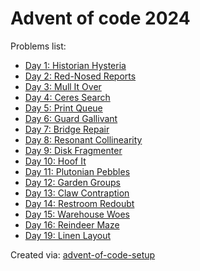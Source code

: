 # Advent of code 2024

Problems list:

- [Day 1: Historian Hysteria](https://github.com/Fate6174/advent-of-code-2024/blob/main/src/01.py)
- [Day 2: Red-Nosed Reports](https://github.com/Fate6174/advent-of-code-2024/blob/main/src/02.py)
- [Day 3: Mull It Over](https://github.com/Fate6174/advent-of-code-2024/blob/main/src/03.py)
- [Day 4: Ceres Search](https://github.com/Fate6174/advent-of-code-2024/blob/main/src/04.py)
- [Day 5: Print Queue](https://github.com/Fate6174/advent-of-code-2024/blob/main/src/05.py)
- [Day 6: Guard Gallivant](https://github.com/Fate6174/advent-of-code-2024/blob/main/src/06.py)
- [Day 7: Bridge Repair](https://github.com/Fate6174/advent-of-code-2024/blob/main/src/07.py)
- [Day 8: Resonant Collinearity](https://github.com/Fate6174/advent-of-code-2024/blob/main/src/08.py)
- [Day 9: Disk Fragmenter](https://github.com/Fate6174/advent-of-code-2024/blob/main/src/09.py)
- [Day 10: Hoof It](https://github.com/Fate6174/advent-of-code-2024/blob/main/src/10.py)
- [Day 11: Plutonian Pebbles](https://github.com/Fate6174/advent-of-code-2024/blob/main/src/11.py)
- [Day 12: Garden Groups](https://github.com/Fate6174/advent-of-code-2024/blob/main/src/12.py)
- [Day 13: Claw Contraption](https://github.com/Fate6174/advent-of-code-2024/blob/main/src/13.py)
- [Day 14: Restroom Redoubt](https://github.com/Fate6174/advent-of-code-2024/blob/main/src/14.py)
- [Day 15: Warehouse Woes](https://github.com/Fate6174/advent-of-code-2024/blob/main/src/15.py)
- [Day 16: Reindeer Maze](https://github.com/Fate6174/advent-of-code-2024/blob/main/src/16.py)
- [Day 19: Linen Layout](https://github.com/Fate6174/advent-of-code-2024/blob/main/src/19.py)

Created via: [advent-of-code-setup](https://github.com/tomfran/advent-of-code-setup)